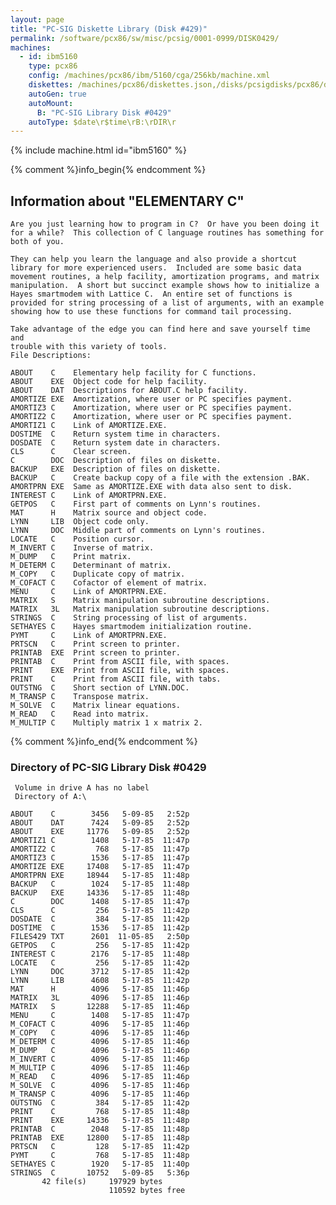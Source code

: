 ```yaml
---
layout: page
title: "PC-SIG Diskette Library (Disk #429)"
permalink: /software/pcx86/sw/misc/pcsig/0001-0999/DISK0429/
machines:
  - id: ibm5160
    type: pcx86
    config: /machines/pcx86/ibm/5160/cga/256kb/machine.xml
    diskettes: /machines/pcx86/diskettes.json,/disks/pcsigdisks/pcx86/diskettes.json
    autoGen: true
    autoMount:
      B: "PC-SIG Library Disk #0429"
    autoType: $date\r$time\rB:\rDIR\r
---
```


{% include machine.html id="ibm5160" %}

{% comment %}info_begin{% endcomment %}

## Information about "ELEMENTARY C"

    Are you just learning how to program in C?  Or have you been doing it
    for a while?  This collection of C language routines has something for
    both of you.
    
    They can help you learn the language and also provide a shortcut
    library for more experienced users.  Included are some basic data
    movement routines, a help facility, amortization programs, and matrix
    manipulation.  A short but succinct example shows how to initialize a
    Hayes smartmodem with Lattice C.  An entire set of functions is
    provided for string processing of a list of arguments, with an example
    showing how to use these functions for command tail processing.
    
    Take advantage of the edge you can find here and save yourself time and
    trouble with this variety of tools.
    File Descriptions:
    
    ABOUT    C    Elementary help facility for C functions.
    ABOUT    EXE  Object code for help facility.
    ABOUT    DAT  Descriptions for ABOUT.C help facility.
    AMORTIZE EXE  Amortization, where user or PC specifies payment.
    AMORTIZ3 C    Amortization, where user or PC specifies payment.
    AMORTIZ2 C    Amortization, where user or PC specifies payment.
    AMORTIZ1 C    Link of AMORTIZE.EXE.
    DOSTIME  C    Return system time in characters.
    DOSDATE  C    Return system date in characters.
    CLS      C    Clear screen.
    C        DOC  Description of files on diskette.
    BACKUP   EXE  Description of files on diskette.
    BACKUP   C    Create backup copy of a file with the extension .BAK.
    AMORTPRN EXE  Same as AMORTIZE.EXE with data also sent to disk.
    INTEREST C    Link of AMORTPRN.EXE.
    GETPOS   C    First part of comments on Lynn's routines.
    MAT      H    Matrix source and object code.
    LYNN     LIB  Object code only.
    LYNN     DOC  Middle part of comments on Lynn's routines.
    LOCATE   C    Position cursor.
    M_INVERT C    Inverse of matrix.
    M_DUMP   C    Print matrix.
    M_DETERM C    Determinant of matrix.
    M_COPY   C    Duplicate copy of matrix.
    M_COFACT C    Cofactor of element of matrix.
    MENU     C    Link of AMORTPRN.EXE.
    MATRIX   S    Matrix manipulation subroutine descriptions.
    MATRIX   3L   Matrix manipulation subroutine descriptions.
    STRINGS  C    String processing of list of arguments.
    SETHAYES C    Hayes smartmodem initialization routine.
    PYMT     C    Link of AMORTPRN.EXE.
    PRTSCN   C    Print screen to printer.
    PRINTAB  EXE  Print screen to printer.
    PRINTAB  C    Print from ASCII file, with spaces.
    PRINT    EXE  Print from ASCII file, with spaces.
    PRINT    C    Print from ASCII file, with tabs.
    OUTSTNG  C    Short section of LYNN.DOC.
    M_TRANSP C    Transpose matrix.
    M_SOLVE  C    Matrix linear equations.
    M_READ   C    Read into matrix.
    M_MULTIP C    Multiply matrix 1 x matrix 2.
{% comment %}info_end{% endcomment %}


### Directory of PC-SIG Library Disk #0429

     Volume in drive A has no label
     Directory of A:\

    ABOUT    C        3456   5-09-85   2:52p
    ABOUT    DAT      7424   5-09-85   2:52p
    ABOUT    EXE     11776   5-09-85   2:52p
    AMORTIZ1 C        1408   5-17-85  11:47p
    AMORTIZ2 C         768   5-17-85  11:47p
    AMORTIZ3 C        1536   5-17-85  11:47p
    AMORTIZE EXE     17408   5-17-85  11:47p
    AMORTPRN EXE     18944   5-17-85  11:48p
    BACKUP   C        1024   5-17-85  11:48p
    BACKUP   EXE     14336   5-17-85  11:48p
    C        DOC      1408   5-17-85  11:47p
    CLS      C         256   5-17-85  11:42p
    DOSDATE  C         384   5-17-85  11:42p
    DOSTIME  C        1536   5-17-85  11:42p
    FILES429 TXT      2601  11-05-85   2:50p
    GETPOS   C         256   5-17-85  11:42p
    INTEREST C        2176   5-17-85  11:48p
    LOCATE   C         256   5-17-85  11:42p
    LYNN     DOC      3712   5-17-85  11:42p
    LYNN     LIB      4608   5-17-85  11:42p
    MAT      H        4096   5-17-85  11:46p
    MATRIX   3L       4096   5-17-85  11:46p
    MATRIX   S       12288   5-17-85  11:46p
    MENU     C        1408   5-17-85  11:47p
    M_COFACT C        4096   5-17-85  11:46p
    M_COPY   C        4096   5-17-85  11:46p
    M_DETERM C        4096   5-17-85  11:46p
    M_DUMP   C        4096   5-17-85  11:46p
    M_INVERT C        4096   5-17-85  11:46p
    M_MULTIP C        4096   5-17-85  11:46p
    M_READ   C        4096   5-17-85  11:46p
    M_SOLVE  C        4096   5-17-85  11:46p
    M_TRANSP C        4096   5-17-85  11:46p
    OUTSTNG  C         384   5-17-85  11:42p
    PRINT    C         768   5-17-85  11:48p
    PRINT    EXE     14336   5-17-85  11:48p
    PRINTAB  C        2048   5-17-85  11:48p
    PRINTAB  EXE     12800   5-17-85  11:48p
    PRTSCN   C         128   5-17-85  11:42p
    PYMT     C         768   5-17-85  11:48p
    SETHAYES C        1920   5-17-85  11:40p
    STRINGS  C       10752   5-09-85   5:36p
           42 file(s)     197929 bytes
                          110592 bytes free
